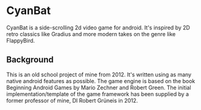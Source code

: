 # CyanBat
CyanBat is a side-scrolling 2d video game for android. It's inspired by 2D retro classics like Gradius and more modern takes on the genre like FlappyBird.

## Background
This is an old school project of mine from 2012. It's written using as many native android features as possible. The game engine is based on the book Beginning Android Games by Mario Zechner and Robert Green. The initial implementation/template of the game framework has been supplied by a former professor of mine, DI Robert Grüneis in 2012.
